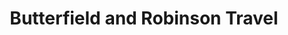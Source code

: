 ---
title: "Butterfield and Robinson Travel"
url: /toronto/butterfield-and-robinson-travel/
shop: Reisebüro
---